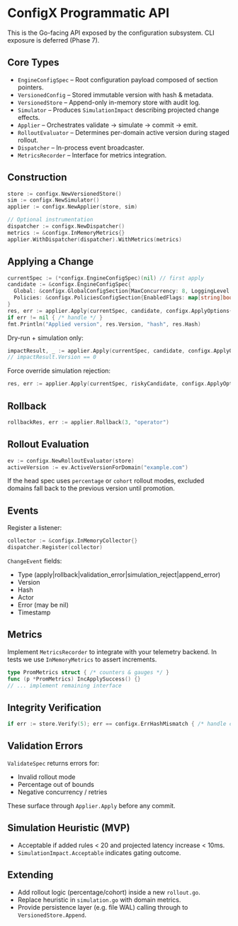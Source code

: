 # ConfigX Programmatic API

This is the Go-facing API exposed by the configuration subsystem. CLI exposure is deferred (Phase 7).

## Core Types

- `EngineConfigSpec` – Root configuration payload composed of section pointers.
- `VersionedConfig` – Stored immutable version with hash & metadata.
- `VersionedStore` – Append-only in-memory store with audit log.
- `Simulator` – Produces `SimulationImpact` describing projected change effects.
- `Applier` – Orchestrates validate -> simulate -> commit -> emit.
- `RolloutEvaluator` – Determines per-domain active version during staged rollout.
- `Dispatcher` – In-process event broadcaster.
- `MetricsRecorder` – Interface for metrics integration.

## Construction

```go
store := configx.NewVersionedStore()
sim := configx.NewSimulator()
applier := configx.NewApplier(store, sim)

// Optional instrumentation
dispatcher := configx.NewDispatcher()
metrics := &configx.InMemoryMetrics{}
applier.WithDispatcher(dispatcher).WithMetrics(metrics)
```

## Applying a Change

```go
currentSpec := (*configx.EngineConfigSpec)(nil) // first apply
candidate := &configx.EngineConfigSpec{
  Global: &configx.GlobalConfigSection{MaxConcurrency: 8, LoggingLevel: "info"},
  Policies: &configx.PoliciesConfigSection{EnabledFlags: map[string]bool{"feature_x": true}},
}
res, err := applier.Apply(currentSpec, candidate, configx.ApplyOptions{Actor: "deployer"})
if err != nil { /* handle */ }
fmt.Println("Applied version", res.Version, "hash", res.Hash)
```

Dry-run + simulation only:

```go
impactResult, _ := applier.Apply(currentSpec, candidate, configx.ApplyOptions{Actor: "preview", DryRun: true})
// impactResult.Version == 0
```

Force override simulation rejection:

```go
res, err := applier.Apply(currentSpec, riskyCandidate, configx.ApplyOptions{Actor: "admin", Force: true})
```

## Rollback

```go
rollbackRes, err := applier.Rollback(3, "operator")
```

## Rollout Evaluation

```go
ev := configx.NewRolloutEvaluator(store)
activeVersion := ev.ActiveVersionForDomain("example.com")
```

If the head spec uses `percentage` or `cohort` rollout modes, excluded domains fall back to the previous version until promotion.

## Events

Register a listener:

```go
collector := &configx.InMemoryCollector{}
dispatcher.Register(collector)
```

`ChangeEvent` fields:

- Type (apply|rollback|validation_error|simulation_reject|append_error)
- Version
- Hash
- Actor
- Error (may be nil)
- Timestamp

## Metrics

Implement `MetricsRecorder` to integrate with your telemetry backend. In tests we use `InMemoryMetrics` to assert increments.

```go
type PromMetrics struct { /* counters & gauges */ }
func (p *PromMetrics) IncApplySuccess() {}
// ... implement remaining interface
```

## Integrity Verification

```go
if err := store.Verify(5); err == configx.ErrHashMismatch { /* handle corruption */ }
```

## Validation Errors

`ValidateSpec` returns errors for:

- Invalid rollout mode
- Percentage out of bounds
- Negative concurrency / retries

These surface through `Applier.Apply` before any commit.

## Simulation Heuristic (MVP)

- Acceptable if added rules < 20 and projected latency increase < 10ms.
- `SimulationImpact.Acceptable` indicates gating outcome.

## Extending

- Add rollout logic (percentage/cohort) inside a new `rollout.go`.
- Replace heuristic in `simulation.go` with domain metrics.
- Provide persistence layer (e.g. file WAL) calling through to `VersionedStore.Append`.
